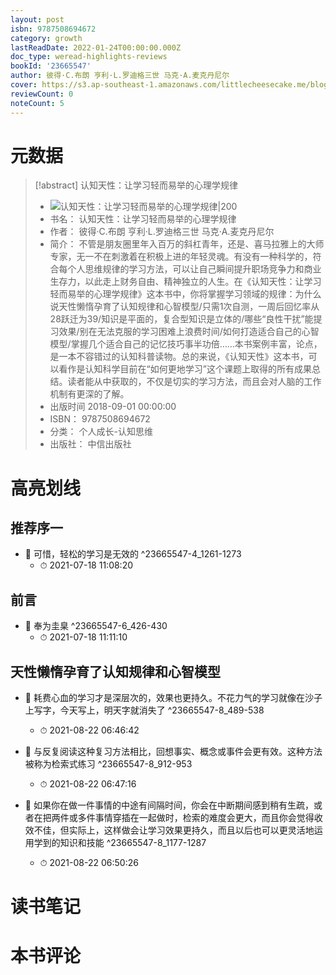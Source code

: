 ```yaml
---
layout: post
isbn: 9787508694672
category: growth
lastReadDate: 2022-01-24T00:00:00.000Z
doc_type: weread-highlights-reviews
bookId: '23665547'
author: 彼得·C.布朗 亨利·L.罗迪格三世 马克·A.麦克丹尼尔
cover: https://s3.ap-southeast-1.amazonaws.com/littlecheesecake.me/blog-post/books/认知天性.jpg
reviewCount: 0
noteCount: 5
---
```

# 元数据
> [!abstract] 认知天性：让学习轻而易举的心理学规律
> - ![ 认知天性：让学习轻而易举的心理学规律|200](https://wfqqreader-1252317822.image.myqcloud.com/cover/547/23665547/t7_23665547.jpg)
> - 书名： 认知天性：让学习轻而易举的心理学规律
> - 作者： 彼得·C.布朗 亨利·L.罗迪格三世 马克·A.麦克丹尼尔
> - 简介： 不管是朋友圈里年入百万的斜杠青年，还是、喜马拉雅上的大师专家，无一不在刺激着在积极上进的年轻灵魂。有没有一种科学的，符合每个人思维规律的学习方法，可以让自己瞬间提升职场竞争力和商业生存力，以此走上财务自由、精神独立的人生。在《认知天性：让学习轻而易举的心理学规律》这本书中，你将掌握学习领域的规律：为什么说天性懒惰孕育了认知规律和心智模型/只需1次自测，一周后回忆率从28跃迁为39/知识是平面的，复合型知识是立体的/哪些“良性干扰”能提习效果/别在无法克服的学习困难上浪费时间/如何打造适合自己的心智模型/掌握几个适合自己的记忆技巧事半功倍……本书案例丰富，论点，是一本不容错过的认知科普读物。总的来说，《认知天性》这本书，可以看作是认知科学目前在“如何更地学习”这个课题上取得的所有成果总结。读者能从中获取的，不仅是切实的学习方法，而且会对人脑的工作机制有更深的了解。
> - 出版时间 2018-09-01 00:00:00
> - ISBN： 9787508694672
> - 分类： 个人成长-认知思维
> - 出版社： 中信出版社

# 高亮划线

## 推荐序一


- 📌 可惜，轻松的学习是无效的 ^23665547-4_1261-1273
    - ⏱ 2021-07-18 11:08:20 
## 前言


- 📌 奉为圭臬 ^23665547-6_426-430
    - ⏱ 2021-07-18 11:11:10 
## 天性懒惰孕育了认知规律和心智模型


- 📌 耗费心血的学习才是深层次的，效果也更持久。不花力气的学习就像在沙子上写字，今天写上，明天字就消失了 ^23665547-8_489-538
    - ⏱ 2021-08-22 06:46:42 

- 📌 与反复阅读这种复习方法相比，回想事实、概念或事件会更有效。这种方法被称为检索式练习 ^23665547-8_912-953
    - ⏱ 2021-08-22 06:47:16 

- 📌 如果你在做一件事情的中途有间隔时间，你会在中断期间感到稍有生疏，或者在把两件或多件事情穿插在一起做时，检索的难度会更大，而且你会觉得收效不佳，但实际上，这样做会让学习效果更持久，而且以后也可以更灵活地运用学到的知识和技能 ^23665547-8_1177-1287
    - ⏱ 2021-08-22 06:50:26 
# 读书笔记

# 本书评论
